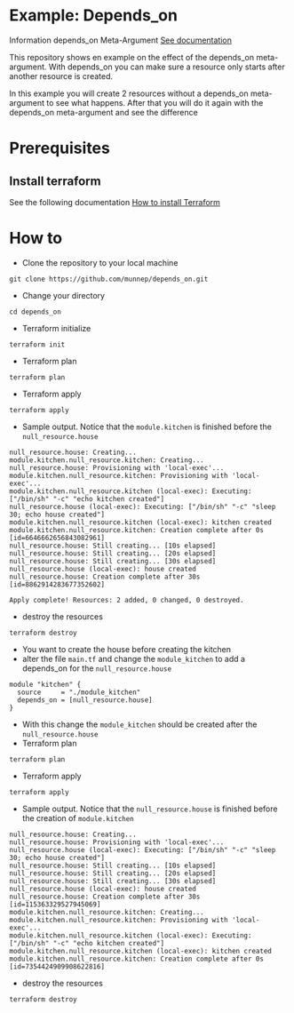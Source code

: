 # Example: Depends_on

Information depends_on Meta-Argument [See documentation](https://www.terraform.io/language/meta-arguments/depends_on) 

This repository shows en example on the effect of the depends_on meta-argument. With depends_on you can make sure a resource only starts after another resource is created. 

In this example you will create 2 resources without a depends_on meta-argument to see what happens. After that you will do it again with the depends_on meta-argument and see the difference 

# Prerequisites

## Install terraform  
See the following documentation [How to install Terraform](https://learn.hashicorp.com/tutorials/terraform/install-cli)

# How to

- Clone the repository to your local machine
```
git clone https://github.com/munnep/depends_on.git
```
- Change your directory
```
cd depends_on
```
- Terraform initialize
```
terraform init
```
- Terraform plan
```
terraform plan
```
- Terraform apply
```
terraform apply
```
- Sample output. Notice that the ```module.kitchen``` is finished before the ```null_resource.house```
```
null_resource.house: Creating...
module.kitchen.null_resource.kitchen: Creating...
null_resource.house: Provisioning with 'local-exec'...
module.kitchen.null_resource.kitchen: Provisioning with 'local-exec'...
module.kitchen.null_resource.kitchen (local-exec): Executing: ["/bin/sh" "-c" "echo kitchen created"]
null_resource.house (local-exec): Executing: ["/bin/sh" "-c" "sleep 30; echo house created"]
module.kitchen.null_resource.kitchen (local-exec): kitchen created
module.kitchen.null_resource.kitchen: Creation complete after 0s [id=6646662656843082961]
null_resource.house: Still creating... [10s elapsed]
null_resource.house: Still creating... [20s elapsed]
null_resource.house: Still creating... [30s elapsed]
null_resource.house (local-exec): house created
null_resource.house: Creation complete after 30s [id=8862914283677352602]

Apply complete! Resources: 2 added, 0 changed, 0 destroyed.
```
- destroy the resources
```
terraform destroy
```
- You want to create the house before creating the kitchen
- alter the file ```main.tf``` and change the ```module_kitchen``` to add a depends_on for the ```null_resource.house```
```
module "kitchen" {
  source     = "./module_kitchen"
  depends_on = [null_resource.house]
}
```
- With this change the ```module_kitchen``` should be created after the ```null_resource.house```
- Terraform plan
```
terraform plan
```
- Terraform apply
```
terraform apply
```
- Sample output. Notice that the ```null_resource.house``` is finished before the creation of ```module.kitchen```
```
null_resource.house: Creating...
null_resource.house: Provisioning with 'local-exec'...
null_resource.house (local-exec): Executing: ["/bin/sh" "-c" "sleep 30; echo house created"]
null_resource.house: Still creating... [10s elapsed]
null_resource.house: Still creating... [20s elapsed]
null_resource.house: Still creating... [30s elapsed]
null_resource.house (local-exec): house created
null_resource.house: Creation complete after 30s [id=115363329527945069]
module.kitchen.null_resource.kitchen: Creating...
module.kitchen.null_resource.kitchen: Provisioning with 'local-exec'...
module.kitchen.null_resource.kitchen (local-exec): Executing: ["/bin/sh" "-c" "echo kitchen created"]
module.kitchen.null_resource.kitchen (local-exec): kitchen created
module.kitchen.null_resource.kitchen: Creation complete after 0s [id=7354424909908622816]
```
- destroy the resources
```
terraform destroy
```